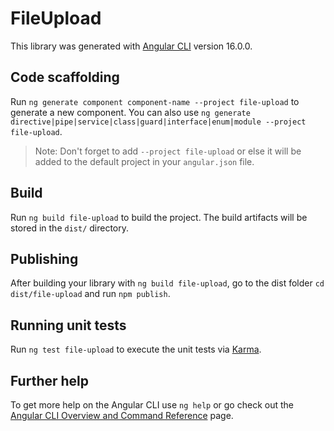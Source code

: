 # FileUpload

This library was generated with [Angular CLI](https://github.com/angular/angular-cli) version 16.0.0.

## Code scaffolding

Run `ng generate component component-name --project file-upload` to generate a new component. You can also use `ng generate directive|pipe|service|class|guard|interface|enum|module --project file-upload`.
> Note: Don't forget to add `--project file-upload` or else it will be added to the default project in your `angular.json` file. 

## Build

Run `ng build file-upload` to build the project. The build artifacts will be stored in the `dist/` directory.

## Publishing

After building your library with `ng build file-upload`, go to the dist folder `cd dist/file-upload` and run `npm publish`.

## Running unit tests

Run `ng test file-upload` to execute the unit tests via [Karma](https://karma-runner.github.io).

## Further help

To get more help on the Angular CLI use `ng help` or go check out the [Angular CLI Overview and Command Reference](https://angular.io/cli) page.
